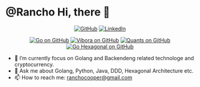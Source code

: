 # @Rancho    Hi, there 👋
<p align="center">
  <a href="https://github.com/RanchoCooper"><img src="https://img.shields.io/github/followers/RanchoCooper.svg?label=RanchoCooper&style=social" alt="GitHub"></a>
  <a href="https://www.linkedin.com/in/RanchoCooper"><img src="https://img.shields.io/badge/LinkedIn--_.svg?label=Linkedin&style=social&logo=linkedin" alt="LinkedIn"></a>
</p>
<p align="center">
  <a href="https://github.com/golang/go"><img src="https://img.shields.io/github/stars/golang/go.svg?label=Go&style=social" alt="Go on GitHub"></a>
  <a href="https://github.com/vibora-io/vibora"><img src="https://img.shields.io/github/stars/vibora-io/vibora.svg?label=Vibro&style=social" alt="Vibora on GitHub"></a>
  <a href="https://github.com/RanchoCooper/quants"><img src="https://img.shields.io/github/stars/RanchoCooper/quants.svg?label=Quants&style=social" alt="Quants on GitHub"></a>
  <a href="https://github.com/RanchoCooper/go-hexagonal"><img src="https://img.shields.io/github/stars/RanchoCooper/go-hexagonal.svg?label=Go-Hexagonal&style=social" alt="Go Hexagonal on GitHub"></a>
</p>
<p align="center">
</p>

- 🔭 I’m currently focus on Golang and Backendeng related technologe and cryptocurrency.
- 💬 Ask me about Golang, Python, Java, DDD, Hexagonal Architecture etc.
- 📫 How to reach me: ranchocooper@gmail.com
